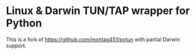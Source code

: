 # Linux & Darwin TUN/TAP wrapper for Python

This is a fork of https://github.com/montag451/pytun with partial Darwin support.
